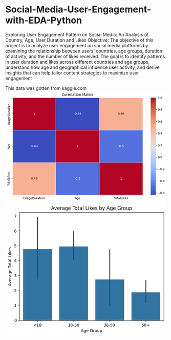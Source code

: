 # Social-Media-User-Engagement-with-EDA-Python
Exploring User Engagement Pattern on Social Media: An Analysis of Country, Age, User Duration and Likes
Objective: The objective of this project is to analyze user engagement on social media platforms by examining the relationship between users' countries, age groups, duration of activity, and the number of likes received. The goal is to identify patterns in user duration and likes across different countries and age groups, understand how age and geographical influence user activity, and derive insights that can help tailor content strategies to maximize user engagement

This data was gotten from kaggle.com
![HEATMAP](HEATMAP.png)
![BIVARIATE](BIVARIATE.png)
